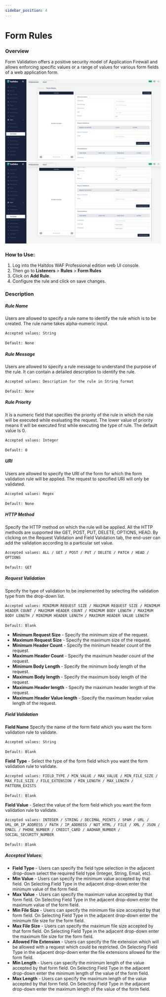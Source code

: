 ```yaml
---
sidebar_position: 4
---
```

# Form Rules 
### Overview
Form Validation offers a positive security model of Application Firewall and allows enforcing specific values or a range of values for various form fields of a web application form.

![form_rules](/img/pro-waf/docs/form_rules1.png)
![form_rules](/img/pro-waf/docs/form_rules2.png)

### How to Use:
1. Log into the Haltdos WAF Professional edition web UI console.
2. Then go to **Listeners** > **Rules** > **Form Rules**
3. Click on **Add Rule**.
4. Configure the rule and click on save changes.

### Description

##### **Rule Name**
Users are allowed to specify a rule name to identify the rule which is to be created. The rule name takes alpha-numeric input.

    Accepted values: String

    Default: None  

##### **Rule Message**
Users are allowed to specify a rule message to understand the purpose of the rule. It can contain a detailed description to identify the rule.

    Accepted values: Description for the rule in String format

    Default: None  

##### **Rule Priority**
It is a numeric field that specifies the priority of the rule in which the rule will be executed while evaluating the request. The lower value of priority means it will be executed first while executing the type of rule. The default value Is 0. 

    Accepted values: Integer

    Default: 0  

##### **URI**
Users are allowed to specify the URI of the form for which the form validation rule will be applied. The request to specified URI will only be validated.

    Accepted values: Regex

    Default: None  

##### **HTTP Method**

Specify the HTTP method on which the rule will be applied. All the HTTP methods are supported like GET, POST, PUT, DELETE, OPTIONS, HEAD.
By clicking on the Request Validation and Field Validation tab, the end-user can add the validation according to a particular set value.

    Accepted values: ALL / GET / POST / PUT / DELETE / PATCH / HEAD / OPTIONS

    Default: GET  

##### **Request Validation**

Specify the type of validation to be implemented by selecting the validation type from the drop-down list.

    Accepted values: MINIMUM REQUEST SIZE / MAXIMUM REQUEST SIZE / MINIMUM HEADER COUNT / MAXIMUM HEADER COUNT / MINIMUM BODY LENGTH / MAXIMUM BODY LENGTH / MINIMUM HEADER LENGTH / MAXIMUM HEADER VALUE LENGTH

    Default: Blank  

- **Minimum Request Size** - Specify the minimum size of the request.
- **Maximum Request Size** - Specify the maximum size of the request.
- **Minimum Header Count** - Specify the minimum header count of the request.
- **Maximum Header Count** - Specify the maximum header count of the request.
- **Minimum Body Length** - Specify the minimum body length of the request.
- **Maximum Body length** - Specify the maximum body length of the request.
- **Maximum Header length** - Specify the maximum header length of the request.
- **Maximum Header Value length** - Specify the maximum header value length of the request.

##### **Field Validation**

**Field Name**
  Specify the name of the form field which you want the form validation rule to validate.

    Accepted values: String

    Default: Blank 

**Field Type** - Select the type of the form field which you want the form validation rule to validate.

    Accepted values: FIELD_TYPE / MIN_VALUE / MAX_VALUE / MIN_FILE_SIZE / MAX_FILE_SIZE / FILE_EXTENSION / MIN_LENGTH / MAX_LENGTH / PATTERN_EXISTS

    Default: Blank

**Field Value** - Select the value of the form field which you want the form validation rule to validate.

    Accepted values: INTEGER / STRING / DECIMAL_POINTS / SPAM / URL / URL_OR_IP_ADDRESS / PATH / IP_ADDRESS / NOT_HTML / FILE / XML / JSON / EMAIL / PHONE_NUMBER / CREDIT_CARD / AADHAR_NUMBER / SOCIAL_SECURITY_NUMBER 

    Default: Blank


##### Accepted Values:

- **Field Type** - Users can specify the field type selection in the adjacent drop-down select the required field type (Integer, String, Email, etc).
- **Min Value** - Users can specify the minimum value accepted  by that field. On Selecting Field Type in the adjacent drop-down enter the minimum value of the form field.
- **Max Value** - Users can specify the maximum value accepted by that form field. On Selecting Field Type in the adjacent drop-down enter the maximum value of the form field.
- **Min File Size** - Users can specify the minimum file size accepted by that form field. On Selecting Field Type in the adjacent drop-down enter the minimum file size for the form field.
- **Max File Size** - Users can specify the maximum file size accepted by that form field. On Selecting Field Type in the adjacent drop-down enter the maximum file size for the form field.
- **Allowed File Extension** - Users can specify the file extension which will be allowed with a request which could be restricted. On Selecting Field Type in the adjacent drop-down enter the file extensions allowed for the form field.
- **Min Length** - Users can specify the minimum length of the value accepted by that form field. On Selecting Field Type in the adjacent drop-down enter the minimum length of the value of the form field.
- **Max Length** - Users can specify the maximum length of the value accepted by that form field. On Selecting Field Type in the adjacent drop-down enter the maximum length of the value of the form field.



